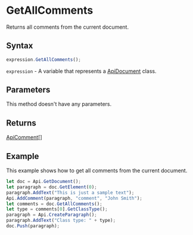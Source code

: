 # GetAllComments

Returns all comments from the current document.

## Syntax

```javascript
expression.GetAllComments();
```

`expression` - A variable that represents a [ApiDocument](../ApiDocument.md) class.

## Parameters

This method doesn't have any parameters.

## Returns

[ApiComment[]](../../ApiComment/ApiComment.md)

## Example

This example shows how to get all comments from the current document.

```javascript editor-docx
let doc = Api.GetDocument();
let paragraph = doc.GetElement(0);
paragraph.AddText("This is just a sample text");
Api.AddComment(paragraph, "comment", "John Smith");
let comments = doc.GetAllComments();
let type = comments[0].GetClassType();
paragraph = Api.CreateParagraph();
paragraph.AddText("Class type: " + type);
doc.Push(paragraph);
```
